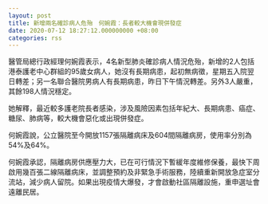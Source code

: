 ```yaml
---
layout: post
title: 新增兩名確診病人危殆　何婉霞：長者較大機會現併發症
date: 2020-07-12 18:27:12.000000000 +08:00
categories: rss
---
```


醫管局總行政經理何婉霞表示，4名新型肺炎確診病人情況危殆，新增的2人包括港泰護老中心群組的95歲女病人，她沒有長期病患，起初無病徵，星期五入院翌日轉差；另一名聯合醫院男病人有長期病患，昨日下午情況轉差。另外3人嚴重，其餘198人情況穩定。

她解釋，最近較多護老院長者感染，涉及風險因素包括年紀大、長期病患、癌症、糖尿、肺病等，較大機會惡化或出現併發症。

何婉霞說，公立醫院至今開放1157張隔離病床及604間隔離病房，使用率分別為54%及64%。

何婉霞承認，隔離病房供應壓力大，已在可行情況下暫緩年度維修保養，最快下周啟用幾百張二線隔離病床，並調整預約及非緊急手術服務，陸續重新開放急症室分流站，減少病人留院。如果出現疫情大爆發，才會啟動社區隔離設施，重申選址會遠離民居。
